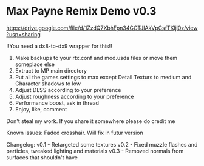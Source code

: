 # Max Payne Remix Demo v0.3

https://drive.google.com/file/d/1ZzdQ7XbhFpn34GGTJIAkVpCsfTKljl0z/view?usp=sharing

!!You need a dx8-to-dx9 wrapper for this!!

1. Make backups to your rtx.conf and mod.usda files or move them someplace else
2. Extract to MP main directory
3. Put all the games settings to max except Detail Texturs to medium and Character shadows to low
4. Adjust DLSS according to your preference
5. Adjust roughness according to your preference
6. Performance boost, ask in thread
7. Enjoy, like, comment

Don't steal my work. If you share it somewhere please do credit me

Known issues: Faded crosshair. Will fix in futur version

Changelog:
v0.1 - Retargeted some textures
v0.2 - Fixed muzzle flashes and particles, tweaked lighting and materials
v0.3 - Removed normals from surfaces that shouldn't have
